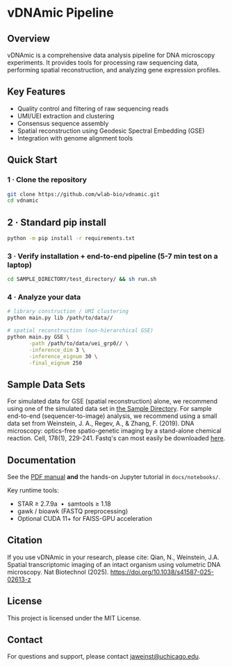 # vDNAmic Pipeline

## Overview
vDNAmic is a comprehensive data analysis pipeline for DNA microscopy experiments. It provides tools for processing raw sequencing data, performing spatial reconstruction, and analyzing gene expression profiles.
## Key Features
- Quality control and filtering of raw sequencing reads
- UMI/UEI extraction and clustering
- Consensus sequence assembly
- Spatial reconstruction using Geodesic Spectral Embedding (GSE)
- Integration with genome alignment tools
## Quick Start

### 1 · Clone the repository
```bash
git clone https://github.com/wlab-bio/vdnamic.git
cd vdnamic
```

## 2 · Standard pip install
```bash
python -m pip install -r requirements.txt
```

</details>

### 3 · Verify installation + end-to-end pipeline (5-7 min test on a laptop)
```bash
cd SAMPLE_DIRECTORY/test_directory/ && sh run.sh
```

### 4 · Analyze your data
```bash
# library construction / UMI clustering
python main.py lib /path/to/data//

# spatial reconstruction (non-hierarchical GSE)
python main.py GSE \
       -path /path/to/data/uei_grp0// \
       -inference_dim 3 \
       -inference_eignum 30 \
       -final_eignum 250
```
## Sample Data Sets
For simulated data for GSE (spatial reconstruction) alone, we recommend using one of the simulated data set in [the Sample Directory](https://github.com/wlab-bio/vdnamic/tree/main/SAMPLE_DIRECTORY).
For sample end-to-end (sequencer-to-image) analysis, we recommend using a small data set from 
Weinstein, J. A., Regev, A., & Zhang, F. (2019). DNA microscopy: optics-free spatio-genetic imaging by a stand-alone chemical reaction. Cell, 178(1), 229-241. 
Fastq's can most easily be downloaded [here](https://uchicago.box.com/s/go4vhae97to7ozu4nwdcq77eah1tlf6x).
## Documentation
See the [PDF manual](./vdnamic_documentation.pdf) **and** the hands-on Jupyter tutorial in `docs/notebooks/`.

Key runtime tools:

* STAR ≥ 2.7.9a &nbsp;•&nbsp; samtools ≥ 1.18  
* gawk / bioawk (FASTQ preprocessing)  
* Optional CUDA 11+ for FAISS-GPU acceleration
## Citation
If you use vDNAmic in your research, please cite:
Qian, N., Weinstein, J.A. Spatial transcriptomic imaging of an intact organism using volumetric DNA microscopy. Nat Biotechnol (2025). https://doi.org/10.1038/s41587-025-02613-z
## License
This project is licensed under the MIT License.
## Contact
For questions and support, please contact jaweinst@uchicago.edu.
